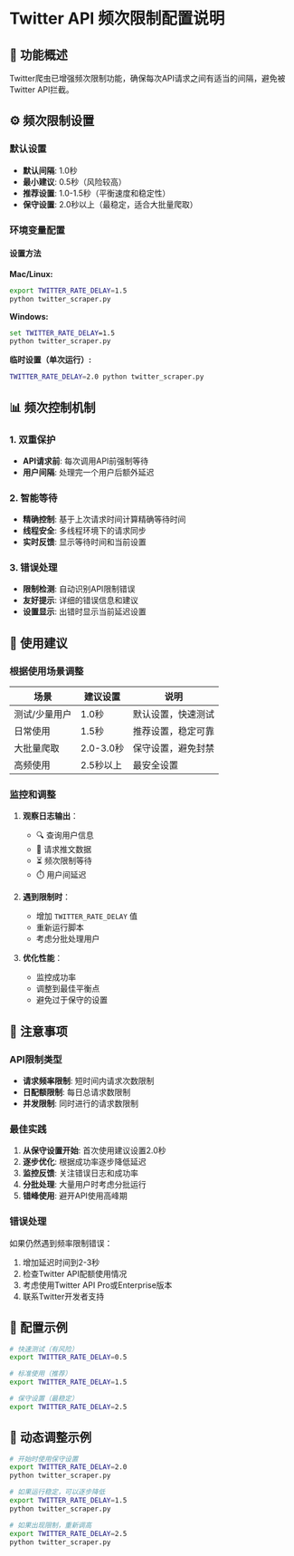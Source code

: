 # Twitter API 频次限制配置说明

## 🔧 功能概述

Twitter爬虫已增强频次限制功能，确保每次API请求之间有适当的间隔，避免被Twitter API拦截。

## ⚙️ 频次限制设置

### 默认设置
- **默认间隔**: 1.0秒
- **最小建议**: 0.5秒（风险较高）
- **推荐设置**: 1.0-1.5秒（平衡速度和稳定性）
- **保守设置**: 2.0秒以上（最稳定，适合大批量爬取）

### 环境变量配置

#### 设置方法

**Mac/Linux:**
```bash
export TWITTER_RATE_DELAY=1.5
python twitter_scraper.py
```

**Windows:**
```cmd
set TWITTER_RATE_DELAY=1.5
python twitter_scraper.py
```

**临时设置（单次运行）:**
```bash
TWITTER_RATE_DELAY=2.0 python twitter_scraper.py
```

## 📊 频次控制机制

### 1. 双重保护
- **API请求前**: 每次调用API前强制等待
- **用户间隔**: 处理完一个用户后额外延迟

### 2. 智能等待
- **精确控制**: 基于上次请求时间计算精确等待时间
- **线程安全**: 多线程环境下的请求同步
- **实时反馈**: 显示等待时间和当前设置

### 3. 错误处理
- **限制检测**: 自动识别API限制错误
- **友好提示**: 详细的错误信息和建议
- **设置显示**: 出错时显示当前延迟设置

## 🎯 使用建议

### 根据使用场景调整

| 场景 | 建议设置 | 说明 |
|------|----------|------|
| 测试/少量用户 | 1.0秒 | 默认设置，快速测试 |
| 日常使用 | 1.5秒 | 推荐设置，稳定可靠 |
| 大批量爬取 | 2.0-3.0秒 | 保守设置，避免封禁 |
| 高频使用 | 2.5秒以上 | 最安全设置 |

### 监控和调整

1. **观察日志输出**：
   - 🔍 查询用户信息
   - 📡 请求推文数据
   - ⏳ 频次限制等待
   - ⏱️ 用户间延迟

2. **遇到限制时**：
   - 增加 `TWITTER_RATE_DELAY` 值
   - 重新运行脚本
   - 考虑分批处理用户

3. **优化性能**：
   - 监控成功率
   - 调整到最佳平衡点
   - 避免过于保守的设置

## 🚨 注意事项

### API限制类型
- **请求频率限制**: 短时间内请求次数限制
- **日配额限制**: 每日总请求数限制
- **并发限制**: 同时进行的请求数限制

### 最佳实践
1. **从保守设置开始**: 首次使用建议设置2.0秒
2. **逐步优化**: 根据成功率逐步降低延迟
3. **监控反馈**: 关注错误日志和成功率
4. **分批处理**: 大量用户时考虑分批运行
5. **错峰使用**: 避开API使用高峰期

### 错误处理
如果仍然遇到频率限制错误：
1. 增加延迟时间到2-3秒
2. 检查Twitter API配额使用情况
3. 考虑使用Twitter API Pro或Enterprise版本
4. 联系Twitter开发者支持

## 📝 配置示例

```bash
# 快速测试（有风险）
export TWITTER_RATE_DELAY=0.5

# 标准使用（推荐）
export TWITTER_RATE_DELAY=1.5

# 保守设置（最稳定）
export TWITTER_RATE_DELAY=2.5
```

## 🔄 动态调整示例

```bash
# 开始时使用保守设置
export TWITTER_RATE_DELAY=2.0
python twitter_scraper.py

# 如果运行稳定，可以逐步降低
export TWITTER_RATE_DELAY=1.5
python twitter_scraper.py

# 如果出现限制，重新调高
export TWITTER_RATE_DELAY=2.5
python twitter_scraper.py
```